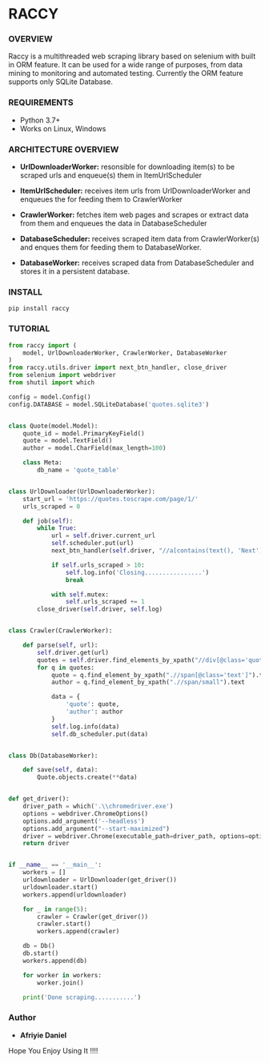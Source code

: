 # RACCY

### OVERVIEW
Raccy is a multithreaded web scraping library based on selenium with 
built in ORM feature. It can be used for a wide range of purposes, from data mining to 
monitoring and automated testing.
Currently the ORM feature supports only SQLite Database.

### REQUIREMENTS
- Python 3.7+ 
- Works on Linux, Windows

### ARCHITECTURE OVERVIEW
* **UrlDownloaderWorker:** resonsible for downloading item(s) to be scraped urls and enqueue(s) them in ItemUrlScheduler

* **ItemUrlScheduler:** receives item urls from UrlDownloaderWorker and enqueues the
    for feeding them to CrawlerWorker
    
* **CrawlerWorker:** fetches item web pages and scrapes or extract data from them and enqueues the data in DatabaseScheduler

* **DatabaseScheduler:** receives scraped item data from CrawlerWorker(s) and enques them
    for feeding them to DatabaseWorker.
    
* **DatabaseWorker:** receives scraped data from DatabaseScheduler and stores it in a persistent database.

### INSTALL

```shell script
pip install raccy
```

### TUTORIAL

```python
from raccy import (
    model, UrlDownloaderWorker, CrawlerWorker, DatabaseWorker
)
from raccy.utils.driver import next_btn_handler, close_driver
from selenium import webdriver
from shutil import which

config = model.Config()
config.DATABASE = model.SQLiteDatabase('quotes.sqlite3')


class Quote(model.Model):
    quote_id = model.PrimaryKeyField()
    quote = model.TextField()
    author = model.CharField(max_length=100)

    class Meta:
        db_name = 'quote_table'


class UrlDownloader(UrlDownloaderWorker):
    start_url = 'https://quotes.toscrape.com/page/1/'
    urls_scraped = 0

    def job(self):
        while True:
            url = self.driver.current_url
            self.scheduler.put(url)
            next_btn_handler(self.driver, "//a[contains(text(), 'Next')]")

            if self.urls_scraped > 10:
                self.log.info('Closing................')
                break

            with self.mutex:
                self.urls_scraped += 1
        close_driver(self.driver, self.log)


class Crawler(CrawlerWorker):

    def parse(self, url):
        self.driver.get(url)
        quotes = self.driver.find_elements_by_xpath("//div[@class='quote']")
        for q in quotes:
            quote = q.find_element_by_xpath(".//span[@class='text']").text
            author = q.find_element_by_xpath(".//span/small").text

            data = {
                'quote': quote,
                'author': author
            }
            self.log.info(data)
            self.db_scheduler.put(data)


class Db(DatabaseWorker):

    def save(self, data):
        Quote.objects.create(**data)


def get_driver():
    driver_path = which('.\\chromedriver.exe')
    options = webdriver.ChromeOptions()
    options.add_argument('--headless')
    options.add_argument("--start-maximized")
    driver = webdriver.Chrome(executable_path=driver_path, options=options)
    return driver


if __name__ == '__main__':
    workers = []
    urldownloader = UrlDownloader(get_driver())
    urldownloader.start()
    workers.append(urldownloader)

    for _ in range(5):
        crawler = Crawler(get_driver())
        crawler.start()
        workers.append(crawler)

    db = Db()
    db.start()
    workers.append(db)

    for worker in workers:
        worker.join()

    print('Done scraping...........')

```

### Author

* **Afriyie Daniel**

Hope You Enjoy Using It !!!!
